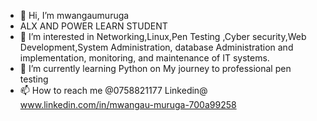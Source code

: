 - 👋 Hi, I’m mwangaumuruga
- ALX AND POWER LEARN STUDENT
- 👀 I’m interested in Networking,Linux,Pen Testing ,Cyber security,Web Development,System Administration,  database Administration and implementation, monitoring, and maintenance of IT systems.
- 🌱 I’m currently learning Python on My journey to professional pen testing
-  📫 How to reach me @0758821177 Linkedin@ www.linkedin.com/in/mwangau-muruga-700a99258
<!---
mwangaumuruga/mwangaumuruga is a ✨ special ✨ repository because its `README.md` (this file) appears on your GitHub profile.
You can click the Preview link to take a look at your changes.
--->
